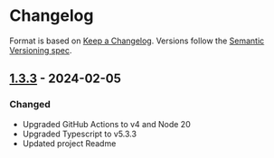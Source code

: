 # Changelog

Format is based on [Keep a Changelog](https://keepachangelog.com). Versions
follow the [Semantic Versioning spec](https://semver.org/spec/v2.0.0.html).

## [1.3.3] - 2024-02-05

### Changed

- Upgraded GitHub Actions to v4 and Node 20
- Upgraded Typescript to v5.3.3
- Updated project Readme

[1.3.3]: https://github.com/clairelizbet/copy-to-clipboard/tree/v1.3.3
